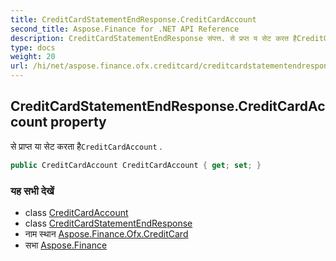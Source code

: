 ```yaml
---
title: CreditCardStatementEndResponse.CreditCardAccount
second_title: Aspose.Finance for .NET API Reference
description: CreditCardStatementEndResponse संपत्त. से प्रप्त य सेट करत हैCreditCardAccount .
type: docs
weight: 20
url: /hi/net/aspose.finance.ofx.creditcard/creditcardstatementendresponse/creditcardaccount/
---
```

## CreditCardStatementEndResponse.CreditCardAccount property

से प्राप्त या सेट करता है`CreditCardAccount` .

```csharp
public CreditCardAccount CreditCardAccount { get; set; }
```

### यह सभी देखें

* class [CreditCardAccount](../../../aspose.finance.ofx/creditcardaccount/)
* class [CreditCardStatementEndResponse](../)
* नाम स्थान [Aspose.Finance.Ofx.CreditCard](../../creditcardstatementendresponse/)
* सभा [Aspose.Finance](../../../)


